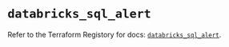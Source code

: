 # `databricks_sql_alert`

Refer to the Terraform Registory for docs: [`databricks_sql_alert`](https://registry.terraform.io/providers/databricks/databricks/1.31.1/docs/resources/sql_alert).
